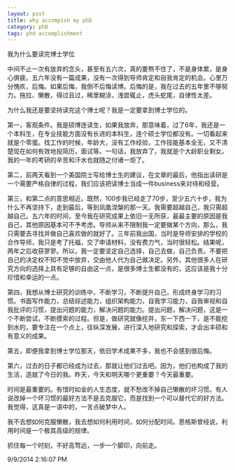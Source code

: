 ```yaml
---
layout: post
title: why accompish my phD
category: phD
tags: phd accomplishment
---
```


我为什么要读完博士学位

中间不止一次有放弃的念头，甚至有五六次，真的要熬不住了，不是身体累，是身心俱疲。五六年没有一篇成果，没有一次得到导师肯定和自我肯定的机会。心里万分愧疚，后悔。如果后悔，我倒不后悔读博。后悔的是，我在过去的五年里不够努力。拖拉、懒散，得过且过，稀里糊涂，浅尝辄止，虎头蛇尾，自律性太差。

为什么我还是要坚持读完这个博士呢？我是一定要拿到博士学位的。

第一，客观条件。我是硕博连读生，如果我放弃，那意味着，过了6年，我还是一个本科生，在专业技能方面没有长进的本科生，连个硕士学位都没有。一切看起来就是个零蛋。找工作的时候，年龄大，没有工作经验，工作技能基本全无，又不清楚现在如何有效地投简历，面试等。一句话，我放弃了，我就是个大龄职业剩女。我的一年的考研的辛苦和汗水也就随之付诸一炬了。

第二，前两天看到一个美国院士写给博士生的建议，在文章的最后，他指出读研是一个需要严格自律的过程，我们应该把读博士当成一件business来对待和经营。

第三，和第二点的意思相近。既然，100步我已经走了70步，至少五六十步，我为什么不再坚持下，走到最后，等到凤凰涅槃的那一天。我需要超越自己，我只需超越自己。五六年的时间，至今我在研究成果上依旧一无所获，最最主要的原因是我自己，其他原因基本可不予考虑。导师从来不限制我一定要做某个方向，那么，我只需要去寻找并做自己喜欢做的就好了。三年前我出国，当时是导师安排的学校的合作导师，我只是考了托福，交了申请材料，没有费力气，当时很轻松。结果呢，两年之后收获寥寥。所以，我一定要坚定自己选择，自己去做，自己负责。不要把自己的决定权不知不觉中放弃，交由他人代为自己做决定。另外，其他很多人在研究方向的选择上具有足够的自由这一点，是很多博士生都没有的，这应该是我十分珍惜和幸运的一点。

第四，我想从博士研究的训练中，不断学习，不断提升自己，形成终身学习的习惯。书面写作能力，总结综述能力，组织架构能力，自我学习能力，自我审视和自我批评的习惯，提出问题的能力，解决问题的能力。提出问题，解决问题，这是一个不断尝试，不断摸索的过程。但是，做研究就像挖井，东一下西一下，是不能挖到水的，要专注在一个点上，往纵深发展，进行深入地研究和探索，才会出丰硕和有意义的成果。

第五，即便我拿到博士学位那天，依旧学术成果不多，我也不会感到很后悔。

第六，过去的日子都已经成为过去，那就让他们过去吧。因为，他们也构成了我的生活，造就了今日的我。昨天，今天和明天哪个更重要？今天最重要。

时间是最重要的。有惜时如金的人生态度，就不愁改不掉自己懒散的坏习惯。有人说改掉一个坏习惯的最好方法不是去克服它，而是找到一个可以替代它的好方法。我觉得，这真是一语中的，一言点破梦中人。

我不去想如何克服懒散，我去想如何利用时间，如何分配时间。恩格斯曾经说，利用时间是一个极其高级的规律。

抓住每一个时刻，不好高骛远，一步一个脚印，向前走。

9/9/2014 2:16:07 PM 